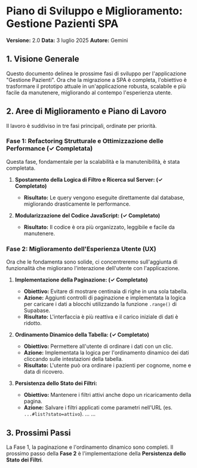# Piano di Sviluppo e Miglioramento: Gestione Pazienti SPA

**Versione:** 2.0
**Data:** 3 luglio 2025
**Autore:** Gemini

## 1. Visione Generale

Questo documento delinea le prossime fasi di sviluppo per l'applicazione "Gestione Pazienti". Ora che la migrazione a SPA è completa, l'obiettivo è trasformare il prototipo attuale in un'applicazione robusta, scalabile e più facile da manutenere, migliorando al contempo l'esperienza utente.

## 2. Aree di Miglioramento e Piano di Lavoro

Il lavoro è suddiviso in tre fasi principali, ordinate per priorità.

### Fase 1: Refactoring Strutturale e Ottimizzazione delle Performance (✓ Completata)

Questa fase, fondamentale per la scalabilità e la manutenibilità, è stata completata.

1.  **Spostamento della Logica di Filtro e Ricerca sul Server: (✓ Completato)**
    -   **Risultato:** Le query vengono eseguite direttamente dal database, migliorando drasticamente le performance.

2.  **Modularizzazione del Codice JavaScript: (✓ Completato)**
    -   **Risultato:** Il codice è ora più organizzato, leggibile e facile da manutenere.

### Fase 2: Miglioramento dell'Esperienza Utente (UX)

Ora che le fondamenta sono solide, ci concentreremo sull'aggiunta di funzionalità che migliorano l'interazione dell'utente con l'applicazione.

1.  **Implementazione della Paginazione: (✓ Completato)**
    -   **Obiettivo:** Evitare di mostrare centinaia di righe in una sola tabella.
    -   **Azione:** Aggiunti controlli di paginazione e implementata la logica per caricare i dati a blocchi utilizzando la funzione `.range()` di Supabase.
    -   **Risultato:** L'interfaccia è più reattiva e il carico iniziale di dati è ridotto.

2.  **Ordinamento Dinamico della Tabella: (✓ Completato)**
    -   **Obiettivo:** Permettere all'utente di ordinare i dati con un clic.
    -   **Azione:** Implementata la logica per l'ordinamento dinamico dei dati cliccando sulle intestazioni della tabella.
    -   **Risultato:** L'utente può ora ordinare i pazienti per cognome, nome e data di ricovero.

3.  **Persistenza dello Stato dei Filtri:**
    -   **Obiettivo:** Mantenere i filtri attivi anche dopo un ricaricamento della pagina.
    -   **Azione:** Salvare i filtri applicati come parametri nell'URL (es. `...#list?stato=attivo`).
...
...
## 3. Prossimi Passi

La Fase 1, la paginazione e l'ordinamento dinamico sono completi. Il prossimo passo della **Fase 2** è l'implementazione della **Persistenza dello Stato dei Filtri**.

